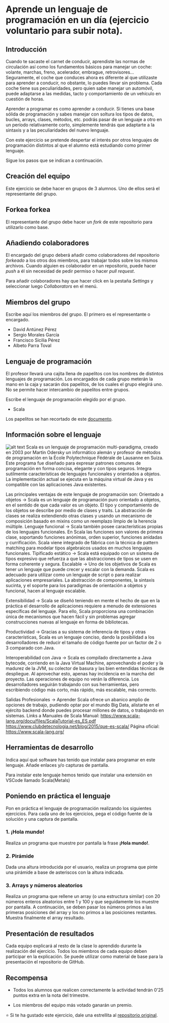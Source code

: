 # Aprende un lenguaje de programación en un día (ejercicio voluntario para subir nota).

## Introducción

Cuando te sacaste el carnet de conducir, aprendiste las normas de circulación así como los fundamentos básicos para manejar un coche: volante, marchas, freno, acelerador, embrague, retrovisores... Seguramente, el coche que conduces ahora es diferente al que utilizaste para aprender a conducir, no obstante, lo puedes llevar sin problema. Cada coche tiene sus peculiaridades, pero quien sabe manejar un automóvil, puede adaptarse a las medidas, tacto y comportamiento de un vehículo en cuestión de horas.

Aprender a programar es como aprender a conducir. Si tienes una base sólida de programación y sabes manejar con soltura los tipos de datos, bucles, arrays, clases, métodos, etc. podrás pasar de un lenguaje a otro en un período relativamente corto, simplemente tendrás que adaptarte a la sintaxis y a las peculiaridades del nuevo lenguaje.

Con este ejercicio se pretende despertar el interés por otros lenguajes de programación distintos al que el alumno está estudiando como primer lenguaje.

Sigue los pasos que se indican a continuación.

## Creación del equipo

Este ejercicio se debe hacer en grupos de 3 alumnos. Uno de ellos será el representante del grupo.

## Forkea forkea

El representante del grupo debe hacer un *fork* de este repositorio para utilizarlo como base.

## Añadiendo colaboradores

El encargado del grupo deberá añadir como colaboradores del repositorio *forkeado* a los otros dos miembros, para trabajar todos sobre los mismos archivos. Cuando alguien es colaborador en un repositorio, puede hacer *push* a él sin necesidad de pedir permiso o hacer *pull request*.

Para añadir colaboradores hay que hacer click en la pestaña *Settings* y seleccionar luego *Collaborators* en el menú.

## Miembros del grupo

Escribe aquí los miembros del grupo. El primero es el representante o encargado.

* David Antúnez Pérez
* Sergio Morales García
* Francisco Sicilia Pérez
* Albeto Parra Toval

## Lenguaje de programación

El profesor llevará una cajita llena de papelitos con los nombres de distintos lenguajes de programación. Los encargados de cada grupo meterán la mano en la caja y sacarán dos papelitos, de los cuales el grupo elegirá uno. No se permite hacer intercambio de papelitos entre grupos.

Escribe el lenguaje de programación elegido por el grupo.

* Scala

Los papelitos se han recortado de este [documento](lenguajes_de_programacion.pdf).

## Información sobre el lenguaje

![alt text](https://miro.medium.com/max/1400/1*QtOyg7rBOnuPU0tehyNt7w.jpeg)
Scala es un lenguaje de programación multi-paradigma, creado en 2003 por Martin Odersky un informático alemán y profesor de métodos de programación en la École Polytechnique Fédérale de Lausanne en Suiza. Este programa fue diseñado para expresar patrones comunes de programación en forma concisa, elegante y con tipos seguros. Integra sutilmente características de lenguajes funcionales y orientados a objetos. La implementación actual se ejecuta en la máquina virtual de Java y es compatible con las aplicaciones Java existentes.

Las principales ventajas de este lenguaje de programación son:
Orientado a objetos → Scala es un lenguaje de programación puro orientado a objetos, en el sentido de que cada valor es un objeto. El tipo y comportamiento de los objetos se describe por medio de clases y traits. La abstracción de clases se realiza extendiendo otras clases y usando un mecanismo de composición basado en mixins como un reemplazo limpio de la herencia múltiple.
Lenguaje funcional → Scala también posee características propias de los lenguajes funcionales. En Scala las funciones son valores de primera clase, soportando funciones anónimas, orden superior, funciones anidadas y currificación. Scala viene integrado de fábrica con la técnica de pattern matching para modelar tipos algebraicos usados en muchos lenguajes funcionales.
Tipificado estático → Scala está equipado con un sistema de tipos expresivo que refuerza a que las abstracciones de tipos se usen en forma coherente y segura.
Escalable → Uno de los objetivos de Scala es tener un lenguaje que puede crecer y escalar con la demanda. Scala es adecuado para utilizar como un lenguaje de script o para realizar aplicaciones empresariales. La abstracción de componentes, la sintaxis sucinta, y el soporte para los paradigmas de orientación a objetos y funcional, hacen al lenguaje escalable.

Extensibilidad → Scala se diseñó teniendo en mente el hecho de que en la práctica el desarrollo de aplicaciones requiere a menudo de extensiones específicas del lenguaje. Para ello, Scala proporciona una combinación única de mecanismos que hacen fácil y sin problemas agregar construcciones nuevas al lenguaje en forma de bibliotecas.

Productividad → Gracias a su sistema de inferencia de tipos y otras características, Scala es un lenguaje conciso, dando la posibilidad a los desarrolladores de reducir el tamaño de código fuente por un factor de 2 o 3 comparado con Java.

Interoperabilidad con Java → Scala es compilado directamente a Java bytecode, corriendo en la Java Virtual Machine, aprovechando el poder y la madurez de la JVM, su colector de basura y las bien entendidas técnicas de despliegue. Al aprovechar esto, apenas hay incidencia en la marcha del proyecto. Las operaciones de equipo no verán la diferencia. Los desarrolladores seguirán trabajando con sus herramientas, pero escribiendo código más corto, más rápido, más escalable, más correcto.

Salidas Profesionales → Aprender Scala ofrece un abanico amplio de opciones de trabajo, pudiendo optar por el mundo Big Data, alistarte en el ejército backend donde puedes procesar millones de datos, o trabajando en sistemas.
Links a Manuales de Scala
Manual: https://www.scala-lang.org/docu/files/ScalaTutorial-es_ES.pdf
https://www.clubdetecnologia.net/blog/2015/que-es-scala/
Página oficial: https://www.scala-lang.org/



## Herramientas de desarrollo

Indica aquí qué software has tenido que instalar para programar en este lenguaje. Añade enlaces y/o capturas de pantalla.

Para instalar este lenguaje hemos tenido que instalar una extensión en VSCode llamado Scala(Metals)

## Poniendo en práctica el lenguaje

Pon en práctica el lenguaje de programación realizando los siguientes ejercicios. Para cada uno de los ejercicios, pega el código fuente de la solución y una captura de pantalla.

### 1. ¡Hola mundo!

Realiza un programa que muestre por pantalla la frase **¡Hola mundo!**.

### 2. Pirámide

Dada una altura introducida por el usuario, realiza un programa que pinte una pirámide a base de asteriscos con la altura indicada.

### 3. Arrays y números aleatorios

Realiza un programa que rellene un array (o una estructura similar) con 20 números enteros aleatorios entre 1 y 100 y que seguidamente los muestre por pantalla. A continuación, se deben pasar los números primos a las primeras posiciones del array y los no primos a las posiciones restantes. Muestra finalmente el array resultado.

## Presentación de resultados

Cada equipo explicará al resto de la clase lo aprendido durante la realización del ejercicio. Todos los miembros de cada equipo deben participar en la explicación. Se puede utilizar como material de base para la presentación el repositorio de GitHub.

## Recompensa

* Todos los alumnos que realicen correctamente la actividad tendrán 0'25 puntos extra en la nota del trimestre.

* Los miembros del equipo más votado ganarán un premio.

:star: Si te ha gustado este ejercicio, dale una estrellita al [repositorio original](https://github.com/LuisJoseSanchez/aprende-un-lenguaje-en-un-dia).

